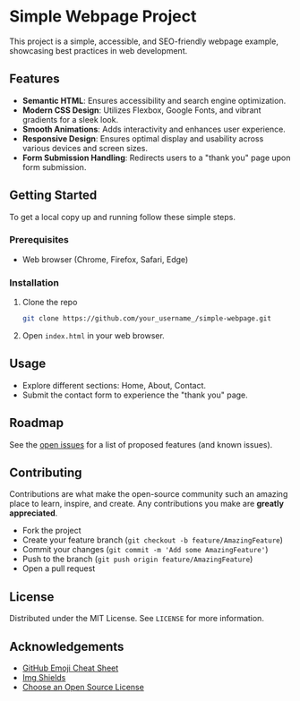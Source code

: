 # Simple Webpage Project

This project is a simple, accessible, and SEO-friendly webpage example, showcasing best practices in web development.

## Features
- **Semantic HTML**: Ensures accessibility and search engine optimization.
- **Modern CSS Design**: Utilizes Flexbox, Google Fonts, and vibrant gradients for a sleek look.
- **Smooth Animations**: Adds interactivity and enhances user experience.
- **Responsive Design**: Ensures optimal display and usability across various devices and screen sizes.
- **Form Submission Handling**: Redirects users to a "thank you" page upon form submission.

## Getting Started
To get a local copy up and running follow these simple steps.

### Prerequisites
- Web browser (Chrome, Firefox, Safari, Edge)

### Installation
1. Clone the repo
   ```sh
   git clone https://github.com/your_username_/simple-webpage.git
   ```
2. Open `index.html` in your web browser.

## Usage
- Explore different sections: Home, About, Contact.
- Submit the contact form to experience the "thank you" page.

## Roadmap
See the [open issues](https://github.com/your_username_/simple-webpage/issues) for a list of proposed features (and known issues).

## Contributing
Contributions are what make the open-source community such an amazing place to learn, inspire, and create. Any contributions you make are **greatly appreciated**.
- Fork the project
- Create your feature branch (`git checkout -b feature/AmazingFeature`)
- Commit your changes (`git commit -m 'Add some AmazingFeature'`)
- Push to the branch (`git push origin feature/AmazingFeature`)
- Open a pull request

## License
Distributed under the MIT License. See `LICENSE` for more information.

## Acknowledgements
- [GitHub Emoji Cheat Sheet](https://www.webpagefx.com/tools/emoji-cheat-sheet)
- [Img Shields](https://shields.io)
- [Choose an Open Source License](https://choosealicense.com)

